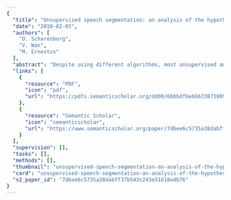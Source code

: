 ```yaml
---
{
  "title": "Unsupervised speech segmentation: an analysis of the hypothesized phone boundaries.",
  "date": "2010-02-05",
  "authors": [
    "O. Scharenborg",
    "V. Wan",
    "M. Ernestus"
  ],
  "abstract": "Despite using different algorithms, most unsupervised automatic phone segmentation methods achieve similar performance in terms of percentage correct boundary detection. Nevertheless, unsupervised segmentation algorithms are not able to perfectly reproduce manually obtained reference transcriptions. This paper investigates fundamental problems for unsupervised segmentation algorithms by comparing a phone segmentation obtained using only the acoustic information present in the signal with a reference segmentation created by human transcribers. The analyses of the output of an unsupervised speech segmentation method that uses acoustic change to hypothesize boundaries showed that acoustic change is a fairly good indicator of segment boundaries: over two-thirds of the hypothesized boundaries coincide with segment boundaries. Statistical analyses showed that the errors are related to segment duration, sequences of similar segments, and inherently dynamic phones. In order to improve unsupervised automatic speech segmentation, current one-stage bottom-up segmentation methods should be expanded into two-stage segmentation methods that are able to use a mix of bottom-up information extracted from the speech signal and automatically derived top-down information. In this way, unsupervised methods can be improved while remaining flexible and language-independent.",
  "links": [
    {
      "resource": "PDF",
      "icon": "pdf",
      "url": "https://pdfs.semanticscholar.org/dd00/6bbbdfbe6b633871809f2d64f12fb8d713ac.pdf"
    },
    {
      "resource": "Semantic Scholar",
      "icon": "semanticscholar",
      "url": "https://www.semanticscholar.org/paper/7dbee6c5735a38dabff37b543c243e51618e4b76"
    }
  ],
  "supervision": [],
  "tasks": [],
  "methods": [],
  "thumbnail": "unsupervised-speech-segmentation-an-analysis-of-the-hypothesized-phone-boundaries-thumb.jpg",
  "card": "unsupervised-speech-segmentation-an-analysis-of-the-hypothesized-phone-boundaries-card.jpg",
  "s2_paper_id": "7dbee6c5735a38dabff37b543c243e51618e4b76"
}
---
```


